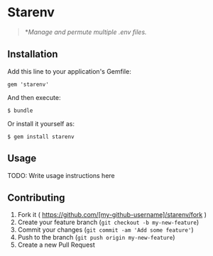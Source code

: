 # Starenv

> **Manage and permute multiple *.env files.**

## Installation

Add this line to your application's Gemfile:

    gem 'starenv'

And then execute:

    $ bundle

Or install it yourself as:

    $ gem install starenv

## Usage

TODO: Write usage instructions here

## Contributing

1. Fork it ( https://github.com/[my-github-username]/starenv/fork )
2. Create your feature branch (`git checkout -b my-new-feature`)
3. Commit your changes (`git commit -am 'Add some feature'`)
4. Push to the branch (`git push origin my-new-feature`)
5. Create a new Pull Request
